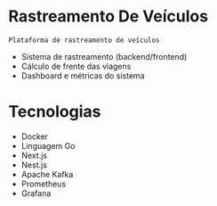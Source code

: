 # Rastreamento De Veículos

`Plataforma de rastreamento de veículos`

- Sistema de rastreamento (backend/frontend)
- Cálculo de frente das viagens
- Dashboard e métricas do sistema

# Tecnologias

- Docker
- Linguagem Go
- Next.js
- Nest.js
- Apache Kafka
- Prometheus
- Grafana
